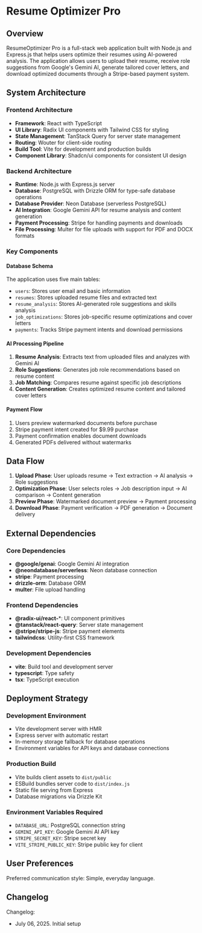 # Resume Optimizer Pro

## Overview

ResumeOptimizer Pro is a full-stack web application built with Node.js and Express.js that helps users optimize their resumes using AI-powered analysis. The application allows users to upload their resume, receive role suggestions from Google's Gemini AI, generate tailored cover letters, and download optimized documents through a Stripe-based payment system.

## System Architecture

### Frontend Architecture
- **Framework**: React with TypeScript
- **UI Library**: Radix UI components with Tailwind CSS for styling
- **State Management**: TanStack Query for server state management
- **Routing**: Wouter for client-side routing
- **Build Tool**: Vite for development and production builds
- **Component Library**: Shadcn/ui components for consistent UI design

### Backend Architecture
- **Runtime**: Node.js with Express.js server
- **Database**: PostgreSQL with Drizzle ORM for type-safe database operations
- **Database Provider**: Neon Database (serverless PostgreSQL)
- **AI Integration**: Google Gemini API for resume analysis and content generation
- **Payment Processing**: Stripe for handling payments and downloads
- **File Processing**: Multer for file uploads with support for PDF and DOCX formats

### Key Components

#### Database Schema
The application uses five main tables:
- `users`: Stores user email and basic information
- `resumes`: Stores uploaded resume files and extracted text
- `resume_analysis`: Stores AI-generated role suggestions and skills analysis
- `job_optimizations`: Stores job-specific resume optimizations and cover letters
- `payments`: Tracks Stripe payment intents and download permissions

#### AI Processing Pipeline
1. **Resume Analysis**: Extracts text from uploaded files and analyzes with Gemini AI
2. **Role Suggestions**: Generates job role recommendations based on resume content
3. **Job Matching**: Compares resume against specific job descriptions
4. **Content Generation**: Creates optimized resume content and tailored cover letters

#### Payment Flow
1. Users preview watermarked documents before purchase
2. Stripe payment intent created for $9.99 purchase
3. Payment confirmation enables document downloads
4. Generated PDFs delivered without watermarks

## Data Flow

1. **Upload Phase**: User uploads resume → Text extraction → AI analysis → Role suggestions
2. **Optimization Phase**: User selects roles → Job description input → AI comparison → Content generation
3. **Preview Phase**: Watermarked document preview → Payment processing
4. **Download Phase**: Payment verification → PDF generation → Document delivery

## External Dependencies

### Core Dependencies
- **@google/genai**: Google Gemini AI integration
- **@neondatabase/serverless**: Neon database connection
- **stripe**: Payment processing
- **drizzle-orm**: Database ORM
- **multer**: File upload handling

### Frontend Dependencies
- **@radix-ui/react-***: UI component primitives
- **@tanstack/react-query**: Server state management
- **@stripe/stripe-js**: Stripe payment elements
- **tailwindcss**: Utility-first CSS framework

### Development Dependencies
- **vite**: Build tool and development server
- **typescript**: Type safety
- **tsx**: TypeScript execution

## Deployment Strategy

### Development Environment
- Vite development server with HMR
- Express server with automatic restart
- In-memory storage fallback for database operations
- Environment variables for API keys and database connections

### Production Build
- Vite builds client assets to `dist/public`
- ESBuild bundles server code to `dist/index.js`
- Static file serving from Express
- Database migrations via Drizzle Kit

### Environment Variables Required
- `DATABASE_URL`: PostgreSQL connection string
- `GEMINI_API_KEY`: Google Gemini AI API key
- `STRIPE_SECRET_KEY`: Stripe secret key
- `VITE_STRIPE_PUBLIC_KEY`: Stripe public key for client

## User Preferences

Preferred communication style: Simple, everyday language.

## Changelog

Changelog:
- July 06, 2025. Initial setup